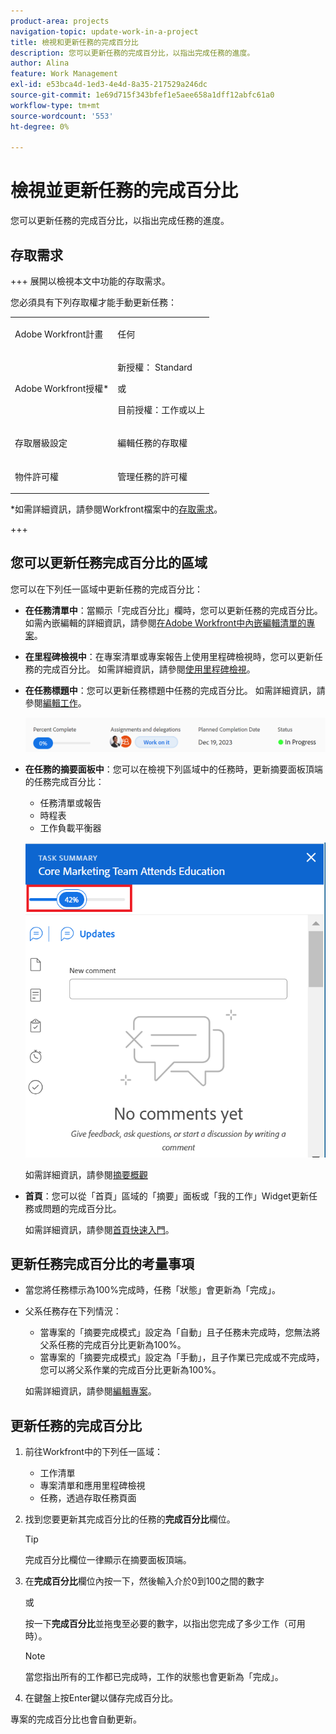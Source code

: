 ```yaml
---
product-area: projects
navigation-topic: update-work-in-a-project
title: 檢視和更新任務的完成百分比
description: 您可以更新任務的完成百分比，以指出完成任務的進度。
author: Alina
feature: Work Management
exl-id: e53bca4d-1ed3-4e4d-8a35-217529a246dc
source-git-commit: 1e69d715f343bfef1e5aee658a1dff12abfc61a0
workflow-type: tm+mt
source-wordcount: '553'
ht-degree: 0%

---
```


# 檢視並更新任務的完成百分比

<!--Audited:01/2024-->

您可以更新任務的完成百分比，以指出完成任務的進度。

## 存取需求

+++ 展開以檢視本文中功能的存取需求。

您必須具有下列存取權才能手動更新任務：

<table style="table-layout:auto"> 
 <col> 
 <col> 
 <tbody> 
  <tr> 
   <td role="rowheader">Adobe Workfront計畫</td> 
   <td> <p>任何</p> </td> 
  </tr> 
  <tr> 
   <td role="rowheader">Adobe Workfront授權*</td> 
   <td> <p>新授權： Standard</p> 
   或
   <p>目前授權：工作或以上</p>
   </td> 
  </tr> 
  <tr> 
   <td role="rowheader">存取層級設定</td> 
   <td> <p>編輯任務的存取權</p> </td> 
  </tr> 
  <tr> 
   <td role="rowheader">物件許可權</td> 
   <td> <p>管理任務的許可權</p>  </td> 
  </tr> 
 </tbody> 
</table>

*如需詳細資訊，請參閱Workfront檔案中的[存取需求](/help/quicksilver/administration-and-setup/add-users/access-levels-and-object-permissions/access-level-requirements-in-documentation.md)。

+++

## 您可以更新任務完成百分比的區域

您可以在下列任一區域中更新任務的完成百分比：

* **在任務清單中**：當顯示「完成百分比」欄時，您可以更新任務的完成百分比。\
  如需內嵌編輯的詳細資訊，請參閱[在Adobe Workfront中內嵌編輯清單的專案](../../../workfront-basics/navigate-workfront/use-lists/inline-edit-objects.md)。

* **在里程碑檢視中**：在專案清單或專案報告上使用里程碑檢視時，您可以更新任務的完成百分比。 如需詳細資訊，請參閱[使用里程碑檢視](../../../reports-and-dashboards/reports/reporting-elements/use-milestone-view.md)。

<!--only in legacy commenting: 
* **As you update the task**:  You can update the percent complete option of a task when adding an update to the task.

  >[!IMPORTANT]
  >
  >This option displays only after you enable the Show Percent Complete option.  
  >To enable the percent complete update bar for tasks, do the following:   
  >
  >1. Go to the **Main** menu>your name>**More** icon next to your name >**Edit** > select **Show percent complete on update status**.   
  >![](assets/show-percent-complete-toggle-in-user-profile-350x243.png)  >-->

* **在任務標題中**：您可以更新任務標題中任務的完成百分比。 如需詳細資訊，請參閱[編輯工作](../../tasks/manage-tasks/edit-tasks.md)。

  ![](assets/nwe-updatetaskpercentinheader-350x54.png)

* **在任務的摘要面板中**：您可以在檢視下列區域中的任務時，更新摘要面板頂端的任務完成百分比：

   * 任務清單或報告
   * 時程表
   * 工作負載平衡器

  ![](assets/update-percent-complete-in-task-summary-highlighted.png)

  如需詳細資訊，請參閱[摘要概觀](/help/quicksilver/workfront-basics/the-new-workfront-experience/summary-overview.md)

* **首頁**：您可以從「首頁」區域的「摘要」面板或「我的工作」Widget更新任務或問題的完成百分比。

  如需詳細資訊，請參閱[首頁快速入門](/help/quicksilver/workfront-basics/using-home/using-the-home-area/get-started-with-home.md)。

## 更新任務完成百分比的考量事項

* 當您將任務標示為100%完成時，任務「狀態」會更新為「完成」。
* 父系任務存在下列情況：
   * 當專案的「摘要完成模式」設定為「自動」且子任務未完成時，您無法將父系任務的完成百分比更新為100%。
   * 當專案的「摘要完成模式」設定為「手動」，且子作業已完成或不完成時，您可以將父系作業的完成百分比更新為100%。

  如需詳細資訊，請參閱[編輯專案](../manage-projects/edit-projects.md)。

## 更新任務的完成百分比

1. 前往Workfront中的下列任一區域：

   * 工作清單
   * 專案清單和應用里程碑檢視
   * 任務，透過存取任務頁面
1. 找到您要更新其完成百分比的任務的&#x200B;**完成百分比**&#x200B;欄位。

   >[!TIP]
   >
   >  完成百分比欄位一律顯示在摘要面板頂端。


1. 在&#x200B;**完成百分比**&#x200B;欄位內按一下，然後輸入介於0到100之間的數字

   或

   按一下&#x200B;**完成百分比**&#x200B;並拖曳至必要的數字，以指出您完成了多少工作（可用時）。

   >[!NOTE]
   >
   >當您指出所有的工作都已完成時，工作的狀態也會更新為「完成」。


1. 在鍵盤上按Enter鍵以儲存完成百分比。

專案的完成百分比也會自動更新。

